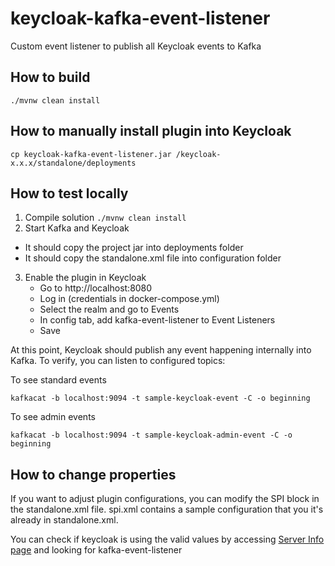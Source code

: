 # keycloak-kafka-event-listener
Custom event listener to publish all Keycloak events to Kafka 

## How to build
```
./mvnw clean install
```

## How to manually install plugin into Keycloak
```
cp keycloak-kafka-event-listener.jar /keycloak-x.x.x/standalone/deployments
```

## How to test locally
1. Compile solution `./mvnw clean install`
2. Start Kafka and Keycloak
 - It should copy the project jar into deployments folder
 - It should copy the standalone.xml file into configuration folder
3. Enable the plugin in Keycloak
    - Go to http://localhost:8080
    - Log in (credentials in docker-compose.yml)
    - Select the realm and go to Events
    - In config tab, add kafka-event-listener to Event Listeners
    - Save

At this point, Keycloak should publish any event happening internally into Kafka. To verify, you can listen to 
configured topics:

To see standard events
```
kafkacat -b localhost:9094 -t sample-keycloak-event -C -o beginning 
```

To see admin events
```
kafkacat -b localhost:9094 -t sample-keycloak-admin-event -C -o beginning
```

## How to change properties
 
If you want to adjust plugin configurations, you can modify the SPI block in the standalone.xml file. spi.xml contains
a sample configuration that you it's already in standalone.xml.

You can check if keycloak is using the valid values by accessing [Server Info page](http://localhost:8080/auth/admin/master/console/#/server-info/providers)
and looking for kafka-event-listener